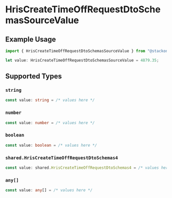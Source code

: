 # HrisCreateTimeOffRequestDtoSchemasSourceValue

## Example Usage

```typescript
import { HrisCreateTimeOffRequestDtoSchemasSourceValue } from "@stackone/stackone-client-ts/sdk/models/shared";

let value: HrisCreateTimeOffRequestDtoSchemasSourceValue = 4879.35;
```

## Supported Types

### `string`

```typescript
const value: string = /* values here */
```

### `number`

```typescript
const value: number = /* values here */
```

### `boolean`

```typescript
const value: boolean = /* values here */
```

### `shared.HrisCreateTimeOffRequestDtoSchemas4`

```typescript
const value: shared.HrisCreateTimeOffRequestDtoSchemas4 = /* values here */
```

### `any[]`

```typescript
const value: any[] = /* values here */
```

